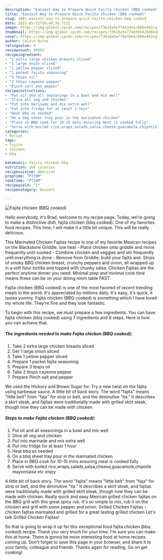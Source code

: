 ```yaml
---
description: "Easiest Way to Prepare Quick Fajita chicken (BBQ cooked)"
title: "Easiest Way to Prepare Quick Fajita chicken (BBQ cooked)"
slug: 1001-easiest-way-to-prepare-quick-fajita-chicken-bbq-cooked
date: 2021-05-31T10:48:36.721Z
image: https://img-global.cpcdn.com/recipes/f3616a5e774e3de4/680x482cq70/fajita-chicken-bbq-cooked-recipe-main-photo.jpg
thumbnail: https://img-global.cpcdn.com/recipes/f3616a5e774e3de4/680x482cq70/fajita-chicken-bbq-cooked-recipe-main-photo.jpg
cover: https://img-global.cpcdn.com/recipes/f3616a5e774e3de4/680x482cq70/fajita-chicken-bbq-cooked-recipe-main-photo.jpg
author: Calvin Burns
ratingvalue: 4
reviewcount: 30992
recipeingredient:
- "2 extra large chicken breasts sliced"
- "1 large onion sliced"
- "1 yellow pepper sliced"
- "1 packet fajita seasoning"
- "3 tbsps oil"
- "2 tbsps cayenne pepper"
- "Pinch salt and pepper"
recipeinstructions:
- "Put oil and all seasonings in a bowl and mix well"
- "Slice all veg and chicken"
- "Put into marinade and mix extra well"
- "Put into fridge for at least 1 hour"
- "Heat bbq as needed"
- "On a bbq sheet tray pour in the marinated chicken"
- "Place in BBQ cook for 10-15 mins ensuring meat is cooked fully"
- "Serve with boiled rice,wraps,salads,salsa,cheese,guacamole,chipotle mayonnaise etc enjoy"
categories:
- Recipe
tags:
- fajita
- chicken
- bbq

katakunci: fajita chicken bbq 
nutrition: 164 calories
recipecuisine: American
preptime: "PT29M"
cooktime: "PT34M"
recipeyield: "1"
recipecategory: Dessert

---
```



![Fajita chicken (BBQ cooked)](https://img-global.cpcdn.com/recipes/f3616a5e774e3de4/680x482cq70/fajita-chicken-bbq-cooked-recipe-main-photo.jpg)

Hello everybody, it's Brad, welcome to my recipe page. Today, we're going to make a distinctive dish, fajita chicken (bbq cooked). One of my favorites food recipes. This time, I will make it a little bit unique. This will be really delicious.

This Marinated Chicken Fajitas recipe is one of my favorite Mexican recipes on the Blackstone Griddle. low heat - Place chicken onto griddle and move frequently until cooked - Combine chicken and veggies and stir frequently until everything is done - Remove from Griddle, build your fajita and. Strips of smoky BBQ chicken breast, crunchy peppers and onion, all wrapped up in a soft flour tortilla and topped with chunky salsa. Chicken Fajitas are the perfect anytime dinner you need. Minimal prep and minimal cook time means these can be on your dining room table FAST.

Fajita chicken (BBQ cooked) is one of the most favored of recent trending meals in the world. It's appreciated by millions daily. It's easy, it's quick, it tastes yummy. Fajita chicken (BBQ cooked) is something which I have loved my whole life. They're fine and they look fantastic.


To begin with this recipe, we must prepare a few ingredients. You can have fajita chicken (bbq cooked) using 7 ingredients and 8 steps. Here is how you can achieve that.

<!--inarticleads1-->

##### The ingredients needed to make Fajita chicken (BBQ cooked):

1. Take 2 extra large chicken breasts sliced
1. Get 1 large onion sliced
1. Take 1 yellow pepper sliced
1. Prepare 1 packet fajita seasoning
1. Prepare 3 tbsps oil
1. Take 2 tbsps cayenne pepper
1. Prepare Pinch salt and pepper


We used the Hickory and Brown Sugar for. Try a new twist on the fajita using barbeque sauce. A little bit of back story. The word &#34;fajita&#34; means &#34;little belt&#34; from &#34;faja&#34; for strip or belt, and the diminutive &#34;ita.&#34; It describes a skirt steak, and fajitas were traditionally made with grilled skirt steak, though now they can be made with chicken. 

<!--inarticleads2-->

##### Steps to make Fajita chicken (BBQ cooked):

1. Put oil and all seasonings in a bowl and mix well
1. Slice all veg and chicken
1. Put into marinade and mix extra well
1. Put into fridge for at least 1 hour
1. Heat bbq as needed
1. On a bbq sheet tray pour in the marinated chicken
1. Place in BBQ cook for 10-15 mins ensuring meat is cooked fully
1. Serve with boiled rice,wraps,salads,salsa,cheese,guacamole,chipotle mayonnaise etc enjoy


A little bit of back story. The word &#34;fajita&#34; means &#34;little belt&#34; from &#34;faja&#34; for strip or belt, and the diminutive &#34;ita.&#34; It describes a skirt steak, and fajitas were traditionally made with grilled skirt steak, though now they can be made with chicken. Really quick and easy Mexican grilled chicken fajitas on the BBQ grill with this great spicy rub. It&#39;s so simple to mix, rub it on the chicken and grill with some pepper and onion. Grilled Chicken Fajitas - chicken fajitas marinated and grilled for a great tasting grilled chicken Let&#39;s talk Grilled Chicken Fajitas! 

So that is going to wrap it up for this exceptional food fajita chicken (bbq cooked) recipe. Thank you very much for your time. I'm sure you can make this at home. There is gonna be more interesting food at home recipes coming up. Don't forget to save this page in your browser, and share it to your family, colleague and friends. Thanks again for reading. Go on get cooking!
